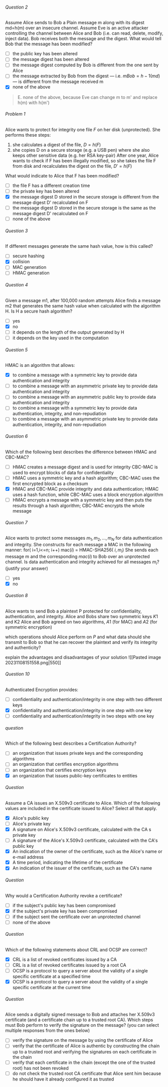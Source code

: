 ###### Question 2
Assume Alice sends to Bob a Plain message m along with its digest md=h(m) over an insecure channel. 
Assume Eve is an active attacker controlling the channel between Alice and Bob (i.e. can read, delete, modify, inject data). Bob receives both the message and the digest. What would tell Bob that the message has been modified?
- [ ] the public key has been altered
- [ ] the message digest has been altered
- [ ] the message digest computed by Bob is different from the one sent by Alice
- [ ] the message extracted by Bob from the digest — i.e. $mBob=h-1(md)$ — is different from the message received m
- [x] none of the above

> E. none of the above, because Eve can change m to m' and replace h(m) with h(m')
###### Problem 1
Alice wants to protect for integrity one file $F$ on her disk (unprotected). 
She performs these steps:
1. she calculates a digest of the file, $D = h(F)$
2. she copies D on a secure storage (e.g. a USB pen)
where she also keeps other sensitive data (e.g. her RSA key-pair)
After one year, Alice wants to check if F has been illegally modified, so she takes the file F from disk and recalculates the digest on the file, $D' = h(F)$

What would indicate to Alice that F has been modified?
- [ ] the file F has a different creation time
- [ ] the private key has been altered
- [x] the message digest D stored in the secure storage is different from the message digest D' recalculated on F
- [ ] the message digest D stored in the secure storage is the same as the message digest D' recalculated on F
- [ ] none of the above
###### Question 3
If different messages generate the same hash value, how is
this called?
- [ ] secure hashing
- [x] collision
- [ ] MAC generation
- [ ] HMAC generation
###### Question 4
Given a message m1, after 100,000 random attempts Alice finds a message m2 that generates the same hash value when calculated with the algorithm H. 
Is H a secure hash algorithm?
- [ ] yes
- [x] no
- [ ] it depends on the length of the output generated by H
- [ ] it depends on the key used in the computation
###### Question 5
HMAC is an algorithm that allows:
- [x] to combine a message with a symmetric key to provide data authentication and integrity
- [ ] to combine a message with an asymmetric private key to provide data authentication and integrity
- [ ] to combine a message with an asymmetric public key to provide data authentication and integrity
- [ ] to combine a message with a symmetric key to provide data authentication, integrity, and non-repudiation
- [ ] to combine a message with an asymmetric private key to provide data authentication, integrity, and non-repudiation
###### Question 6
Which of the following best describes the difference between HMAC and CBC-MAC?
- [ ] HMAC creates a message digest and is used for integrity CBC-MAC is used to encrypt blocks of data for confidentiality
- [ ] HMAC uses a symmetric key and a hash algorithm; CBC-MAC uses the first encrypted block as a checksum
- [x] HMAC and CBC-MAC provide integrity and data authentication; HMAC uses a hash function, while CBC-MAC uses a block encryption algorithm
- [ ] HMAC encrypts a message with a symmetric key and then puts the results through a hash algorithm; CBC-MAC encrypts the whole message
###### Question 7
Alice wants to protect some messages $m_1, m_2, \dots, m_N$ for data authentication and integrity. She constructs for each message a MAC in the following manner:
for( i=1,i<=n; i++) mac($i$) = HMAC-SHA256( $i, m_i$)
She sends each message m and the corresponding $mac(i)$ to Bob over an unprotected channel.
Is data authentication and integrity achieved for all messages $m_i$? (justify your answer)
- [ ] yes
- [x] no
###### Question 8
Alice wants to send Bob a plaintext P protected for confidentiality, authentication, and integrity.
Alice and Bobs share two symmetric keys $K1$ and K2
Alice and Bob agreed on two algorithms, $A1$ (for MAC) and $A2$ (for symmetric encryption)

which operations should Alice perform on $P$ and what data should she transmit to Bob so that he can recover the plaintext and verify its integrity and authenticity?

explain the advantages and disadvantages of your solution
![[Pasted image 20231108151558.png|550]]
###### Question 10
Authenticated Encryption provides:
- [ ] confidentiality and authentication/integrity in one step with two different keys
- [x] confidentiality and authentication/integrity in one step with one key
- [ ] confidentiality and authentication/integrity in two steps with one key
###### question
Which of the following best describes a Certification Authority?
- [ ] an organization that issues private keys and the corresponding algorithms
- [ ] an organization that certifies encryption algorithms
- [ ] an organization that certifies encryption keys
- [x] an organization that issues public-key certificates to entities
###### Question
Assume a CA issues an X.509v3 certificate to Alice. Which of the following values are included in the certificate issued to Alice? Select all that apply.
- [x] Alice's public key
- [ ] Alice's private key
- [x] A signature on Alice's X.509v3 certificate, calculated with the CA s private key
- [ ] A signature of the Alice's X.509v3 certificate, calculated with the CA's public key
- [x] An indication of the owner of the certificate, such as the Alice's name or e-mail address
- [x] A time period, indicating the lifetime of the certificate
- [x] An indication of the issuer of the certificate, such as the CA's name
###### Question
Why would a Certification Authority revoke a certificate?
- [ ] if the subject's public key has been compromised
- [x] if the subject's private key has been compromised
- [ ] if the subject sent the certificate over an unprotected channel
- [ ] none of the above
###### Question
Which of the following statements about CRL and OCSP are correct?
- [x] CRL is a list of revoked certificates issued by a CA
- [ ] CRL is a list of revoked certificates issued by a root CA
- [ ] OCSP is a protocol to query a server about the validity of a single specific certificate at a specified time
- [x] OCSP is a protocol to query a server about the validity of a single specific certificate at the current time
###### Question
Alice sends a digitally signed message to Bob and attaches her X.509v3 certificate (and a certificate chain up to a trusted root CA). Which steps must Bob perform to verify the signature on the message? (you can select multiple responses from the ones below)
- [ ] verify the signature on the message by using the certificate of Alice
- [ ] verify that the certificate of Alice is authentic by constructing the chain up to a trusted root and verifying the signatures on each certificate in the chain
- [ ] verify that each certificate in the chain (except the one of the trusted root) has not been revoked
- [ ] do not check the trusted root CA certificate that Alice sent him because he should have it already configured it as trusted